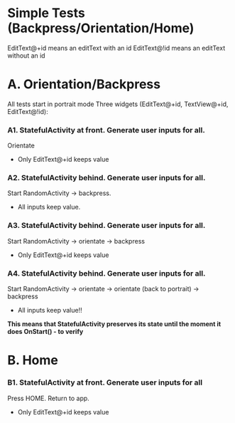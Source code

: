 # Simple Tests (Backpress/Orientation/Home)

EditText@+id means an editText with an id
EditText@!id means an editText without an id

# A. Orientation/Backpress

All tests start in portrait mode
Three widgets (EditText@+id, TextView@+id, EditText@!id):

### A1. StatefulActivity at front. Generate user inputs for all.
Orientate
- Only EditText@+id keeps value

### A2. StatefulActivity behind. Generate user inputs for all.
Start RandomActivity -> backpress.
- All inputs keep value.

### A3. StatefulActivity behind. Generate user inputs for all.

Start RandomActivity -> orientate -> backpress

- Only EditText@+id keeps value

### A4. StatefulActivity behind. Generate user inputs for all.

Start RandomActivity -> orientate -> orientate (back to portrait) -> backpress

- All inputs keep value!!

**This means that StatefulActivity preserves its state until the moment it does OnStart() - to verify**

# B. Home

### B1. StatefulActivity at front. Generate user inputs for all

Press HOME. Return to app.

- Only EditText@+id keeps value

